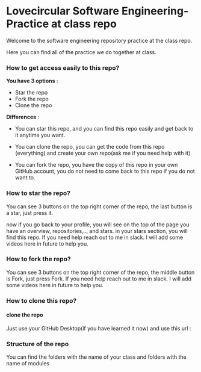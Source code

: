 # Lovecircular Software Engineering-Practice at class repo 


Welcome to the software engineering repository practice at the class repo.

Here you can find all of the practice we do together at class.


### How to get access easily to this repo?

**You have 3 options** :

* Star the repo
* Fork the repo
* Clone the repo


**Differences** :

* You can star this repo, and you can find this repo easily and get back to it anytime you want.

* You can clone the repo, you can get the code from this repo (everything) and create your own repo(ask me if you need help with it)

* You can  fork the repo, you have the copy of this repo in your own GitHub account, you do not need to come back to this repo if you do not want to.


### How to  star the repo?

You can see 3 buttons on the top right corner of the repo, the last button is a star, just press it.

now if you go back to your profile, you will see on the top of the page you have an overview, repositories,.., and stars.
in your stars section, you will find this repo.
If you need help reach out to me in slack.
I will add some videos here in future to help you.

### How to fork the repo?

You can see 3 buttons on the top right corner of the repo, the middle button is Fork, just press Fork.
If you need help reach out to me in slack.
I will add some videos here in future to help you.


### How to clone this repo?

#### clone the repo

Just use your GitHub Desktop(if you have learned it now) and use this url : 



### Structure of the repo

You can find the folders with the name of your class and folders with the name of modules

